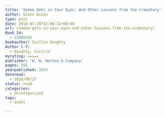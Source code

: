 ```yaml
---
title: 'Smoke Gets in Your Eyes: And Other Lessons from the Crematory'
author: Glenn Dixon
type: post
date: 2018-07-28T15:06:32+00:00
url: /smoke-gets-in-your-eyes-and-other-lessons-from-the-crematory/
Book Id:
  - 22080193
bookauthor: Caitlin Doughty
Author l-f:
  - Doughty, Caitlin
myrating: ★★★★★
publisher: 'W. W. Norton & Company'
pages: 256
yearpublished: 2014
dateread:
  - 2016/09/27
status: read
categories:
  - Uncategorized
tags:
  - books

---
```

